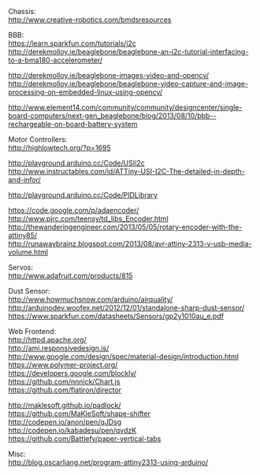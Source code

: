 Chassis:<br>
http://www.creative-robotics.com/bmdsresources

BBB:<br>
https://learn.sparkfun.com/tutorials/i2c<br>
http://derekmolloy.ie/beaglebone/beaglebone-an-i2c-tutorial-interfacing-to-a-bma180-accelerometer/

http://derekmolloy.ie/beaglebone-images-video-and-opencv/<br>
http://derekmolloy.ie/beaglebone/beaglebone-video-capture-and-image-processing-on-embedded-linux-using-opencv/

http://www.element14.com/community/community/designcenter/single-board-computers/next-gen_beaglebone/blog/2013/08/10/bbb--rechargeable-on-board-battery-system

Motor Controllers:<br>
http://highlowtech.org/?p=1695

http://playground.arduino.cc/Code/USIi2c<br>
http://www.instructables.com/id/ATTiny-USI-I2C-The-detailed-in-depth-and-infor/

http://playground.arduino.cc/Code/PIDLibrary

https://code.google.com/p/adaencoder/<br>
http://www.pjrc.com/teensy/td_libs_Encoder.html<br>
http://thewanderingengineer.com/2013/05/05/rotary-encoder-with-the-attiny85/<br>
http://runawaybrainz.blogspot.com/2013/08/avr-attiny-2313-v-usb-media-volume.html

Servos:<br>
http://www.adafruit.com/products/815

Dust Sensor:<br>
http://www.howmuchsnow.com/arduino/airquality/<br>
http://arduinodev.woofex.net/2012/12/01/standalone-sharp-dust-sensor/<br>
https://www.sparkfun.com/datasheets/Sensors/gp2y1010au_e.pdf

Web Frontend:<br>
http://httpd.apache.org/<br>
http://ami.responsivedesign.is/<br>
http://www.google.com/design/spec/material-design/introduction.html<br>
https://www.polymer-project.org/<br>
https://developers.google.com/blockly/<br>
https://github.com/nnnick/Chart.js<br>
https://github.com/flatiron/director

http://maklesoft.github.io/padlock/<br>
https://github.com/MaKleSoft/shape-shifter<br>
http://codepen.io/anon/pen/qJDsg<br>
http://codepen.io/kabadesu/pen/qvdzK<br>
https://github.com/Battlefy/paper-vertical-tabs



Misc:<br>
http://blog.oscarliang.net/program-attiny2313-using-arduino/
